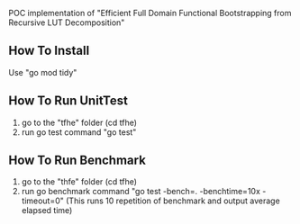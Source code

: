 POC implementation of "Efficient Full Domain Functional Bootstrapping from Recursive LUT Decomposition"

## How To Install
Use "go mod tidy"

## How To Run UnitTest
1. go to the "tfhe" folder (cd tfhe)
2. run go test command "go test"

## How To Run Benchmark
1. go to the "thfe" folder (cd tfhe)
2. run go benchmark command "go test -bench=. -benchtime=10x -timeout=0" (This runs 10 repetition of benchmark and output average elapsed time) 